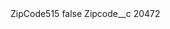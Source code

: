 <?xml version="1.0" encoding="UTF-8"?>
<CustomMetadata xmlns="http://soap.sforce.com/2006/04/metadata" xmlns:xsi="http://www.w3.org/2001/XMLSchema-instance" xmlns:xsd="http://www.w3.org/2001/XMLSchema">
    <label>ZipCode515</label>
    <protected>false</protected>
    <values>
        <field>Zipcode__c</field>
        <value xsi:type="xsd:string">20472</value>
    </values>
</CustomMetadata>
